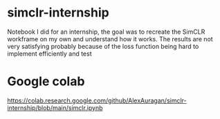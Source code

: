 # simclr-internship
Notebook I did for an internship, the goal was to recreate the SimCLR workframe on my own and understand how it works. The results are not very satisfying probably because of the loss function being hard to implement efficiently and test

# Google colab
https://colab.research.google.com/github/AlexAuragan/simclr-internship/blob/main/simclr.ipynb
